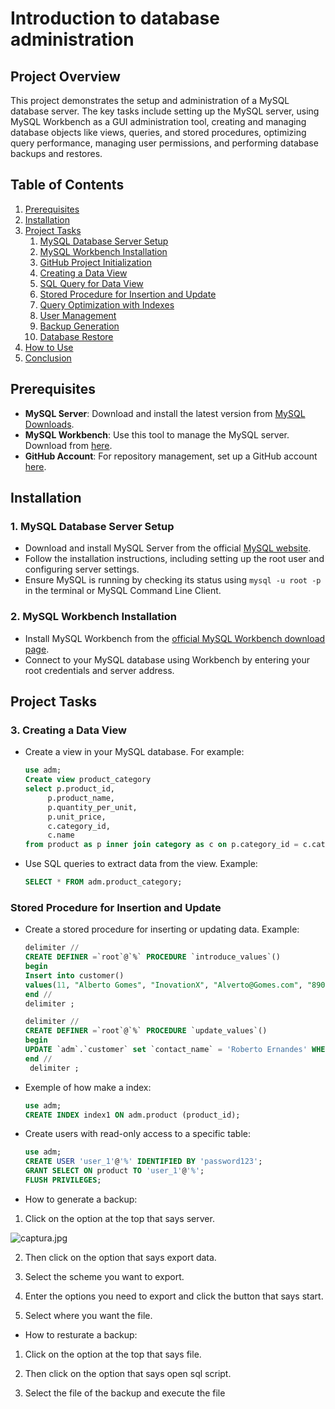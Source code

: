 # Introduction to database administration

## Project Overview
This project demonstrates the setup and administration of a MySQL database server. The key tasks include setting up the MySQL server, using MySQL Workbench as a GUI administration tool, creating and managing database objects like views, queries, and stored procedures, optimizing query performance, managing user permissions, and performing database backups and restores.

## Table of Contents
1. [Prerequisites](#prerequisites)
2. [Installation](#installation)
3. [Project Tasks](#project-tasks)
    1. [MySQL Database Server Setup](#mysql-database-server-setup)
    2. [MySQL Workbench Installation](#mysql-workbench-installation)
    3. [GitHub Project Initialization](#github-project-initialization)
    4. [Creating a Data View](#creating-a-data-view)
    5. [SQL Query for Data View](#sql-query-for-data-view)
    6. [Stored Procedure for Insertion and Update](#stored-procedure-for-insertion-and-update)
    7. [Query Optimization with Indexes](#query-optimization-with-indexes)
    8. [User Management](#user-management)
    9. [Backup Generation](#backup-generation)
    10. [Database Restore](#database-restore)
4. [How to Use](#how-to-use)
5. [Conclusion](#conclusion)

## Prerequisites
- **MySQL Server**: Download and install the latest version from [MySQL Downloads](https://dev.mysql.com/downloads/).
- **MySQL Workbench**: Use this tool to manage the MySQL server. Download from [here](https://dev.mysql.com/downloads/workbench/).
- **GitHub Account**: For repository management, set up a GitHub account [here](https://github.com/).

## Installation

### 1. MySQL Database Server Setup
- Download and install MySQL Server from the official [MySQL website](https://dev.mysql.com/downloads/mysql/).
- Follow the installation instructions, including setting up the root user and configuring server settings.
- Ensure MySQL is running by checking its status using `mysql -u root -p` in the terminal or MySQL Command Line Client.

### 2. MySQL Workbench Installation
- Install MySQL Workbench from the [official MySQL Workbench download page](https://dev.mysql.com/downloads/workbench/).
- Connect to your MySQL database using Workbench by entering your root credentials and server address.

## Project Tasks

### 3. Creating a Data View
- Create a view in your MySQL database. For example:
  ```sql
  use adm;
  Create view product_category
  select p.product_id, 
       p.product_name, 
       p.quantity_per_unit, 
       p.unit_price, 
       c.category_id, 
       c.name
  from product as p inner join category as c on p.category_id = c.category_id

- Use SQL queries to extract data from the view. Example:
    ```sql
    SELECT * FROM adm.product_category;
### Stored Procedure for Insertion and Update
- Create a stored procedure for inserting or updating data. Example:

    ```sql
    delimiter //
    CREATE DEFINER =`root`@`%` PROCEDURE `introduce_values`()
    begin
   Insert into customer()
   values(11, "Alberto Gomes", "InovationX", "Alverto@Gomes.com", "890 Central Plaza, Suite 567", "Los Angeles", "USA");
    end //
    delimiter ;

    delimiter //
    CREATE DEFINER =`root`@`%` PROCEDURE `update_values`()
    begin
	UPDATE `adm`.`customer` set `contact_name` = 'Roberto Ernandes' WHERE (`customer_id` = '11');
    end //
     delimiter ;

- Exemple of how make a index:
    ```sql
    use adm;
    CREATE INDEX index1 ON adm.product (product_id);

- Create users with read-only access to a specific table:
    ```sql
    use adm;
    CREATE USER 'user_1'@'%' IDENTIFIED BY 'password123';
    GRANT SELECT ON product TO 'user_1'@'%';
    FLUSH PRIVILEGES;

- How to generate a backup:

1. Click on the option at the top that says server.

![captura.jpg](./rsc/Captura)

2. Then click on the option that says export data.

3. Select the scheme you want to export.

4. Enter the options you need to export and click the button that says start.

5. Select where you want the file.

- How to resturate a backup:

1. Click on the option at the top that says file.

2. Then click on the option that says open sql script.

3. Select the file of the backup and execute the file